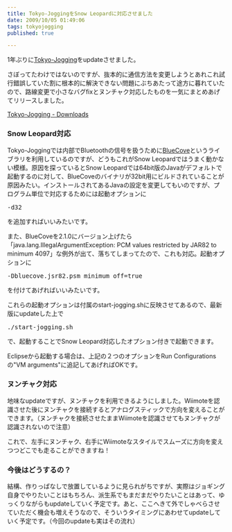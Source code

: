 ```yaml
---
title: Tokyo-JoggingをSnow Leopardに対応させました
date: 2009/10/05 01:49:06
tags: tokyojogging
published: true

---
```


<p>1年ぶりに<a href="http://www.tokyo-jogging.com/">Tokyo-Jogging</a>をupdateさせました。</p>
<p>さぼってたわけではないのですが、抜本的に通信方法を変更しようとあれこれ試行錯誤していた割に根本的に解決できない問題にぶちあたって途方に暮れていたので、路線変更で小さなバグfixとヌンチャク対応したものを一気にまとめあげてリリースしました。</p>

<p><a href="http://code.google.com/p/tokyo-jogging/downloads/list">Tokyo-Jogging - Downloads</a></p>

<h3>Snow Leopard対応</h3>
<p>Tokyo-Joggingでは内部でBluetoothの信号を扱うために<a href="http://bluecove.org/">BlueCove</a>というライブラリを利用しているのですが、どうもこれがSnow Leopardではうまく動かない模様。原因を探っているとSnow Leopardでは64bit版のJavaがデフォルトで起動するのに対して、BlueCoveのバイナリが32bit用にビルドされていることが原因みたい。インストールされてあるJavaの設定を変更してもいのですが、プログラム単位で対応するためには起動オプションに</p>

<p><pre>-d32</pre></p>

<p>を追加すればいいみたいです。</p>

<p>また、BlueCoveを2.1.0にバージョン上げたら「java.lang.IllegalArgumentException: PCM values restricted by JAR82 to minimum 4097」な例外が出て、落ちてしまってたので、これも対応。起動オプションに</p>

<p><pre>-Dbluecove.jsr82.psm_minimum_off=true</pre></p>

<p>を付けてあげればいいみたいです。</p>

<p>これらの起動オプションは付属のstart-jogging.shに反映させてあるので、最新版にupdateした上で</p>
<p><pre>./start-jogging.sh</pre></p>
<p>で、起動することでSnow Leopard対応したオプション付きで起動できます。</p>
<p>Eclipseから起動する場合は、上記の２つのオプションをRun Configurationsの"VM arguments"に追記してあげればOKです。</p>

<h3>ヌンチャク対応</h3>
<p>地味なupdateですが、ヌンチャクを利用できるようにしました。Wiimoteを認識させた後にヌンチャクを接続するとアナログスティックで方向を変えることができます。（ヌンチャクを接続させたままWiimoteを認識させてもヌンチャクが認識されないので注意）</p>
<p>これで、左手にヌンチャク、右手にWiimoteなスタイルでスムーズに方向を変えつつどこでも走ることができますね！</p>

<h3>今後はどうするの？</h3>
<p>結構、作りっぱなしで放置しているように見られがちですが、実際はジョギング自身でやりたいことはもちろん、派生系でもまだまだやりたいことはあって、ゆっくりながらもupdateしていく予定です。あと、ここへきて外でしゃべらさせていただく機会も増えそうなので、そういうタイミングにあわせてupdateしていく予定です。（今回のupdateも実はその流れ）</p>



